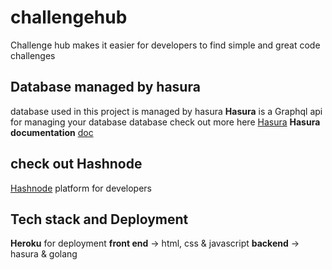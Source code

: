 # challengehub
Challenge hub makes it easier for developers to find simple and great code challenges 

## Database managed by hasura
database used in this project is managed by hasura 
**Hasura** is a Graphql api for managing your database database check out more here [Hasura](https://hasura.io)
**Hasura documentation** [doc](https://hasura.io/docs/latest/graphql/core/index/)

## check out Hashnode
[Hashnode](https://www.hashnode.com) platform for developers

## Tech stack and Deployment
**Heroku** for deployment 
**front end** -> html, css & javascript
**backend** -> hasura & golang
